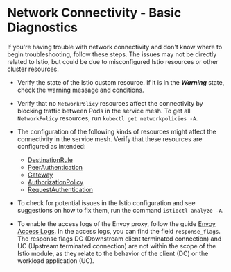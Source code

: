 <!-- loio2415e555b3bb484c9effebf88a9dcd66 -->

# Network Connectivity - Basic Diagnostics

If you're having trouble with network connectivity and don't know where to begin troubleshooting, follow these steps. The issues may not be directly related to Istio, but could be due to misconfigured Istio resources or other cluster resources.

-   Verify the state of the Istio custom resource. If it is in the ***Warning*** state, check the warning message and conditions.
-   Verify that no `NetworkPolicy` resources affect the connectivity by blocking traffic between Pods in the service mesh. To get all `NetworkPolicy` resources, run `kubectl get networkpolicies -A`.
-   The configuration of the following kinds of resources might affect the connectivity in the service mesh. Verify that these resources are configured as intended:
    -   [DestinationRule](https://istio.io/latest/docs/reference/config/networking/destination-rule/)
    -   [PeerAuthentication](https://istio.io/latest/docs/reference/config/security/peer_authentication/)
    -   [Gateway](https://istio.io/latest/docs/reference/config/networking/gateway/)
    -   [AuthorizationPolicy](https://istio.io/latest/docs/reference/config/security/authorization-policy/)
    -   [RequestAuthentication](https://istio.io/latest/docs/reference/config/security/request_authentication/)

-   To check for potential issues in the Istio configuration and see suggestions on how to fix them, run the command `istioctl analyze -A`.
-   To enable the access logs of the Envoy proxy, follow the guide [Envoy Access Logs](https://istio.io/latest/docs/tasks/observability/logs/access-log/). In the access logs, you can find the field `response_flags`. The response flags DC \(Downstream client terminated connection\) and UC \(Upstream terminated connection\) are not within the scope of the Istio module, as they relate to the behavior of the client \(DC\) or the workload application \(UC\).

